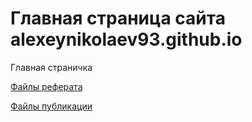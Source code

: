 # Главная страница сайта alexeynikolaev93.github.io

Главная страничка

[Файлы реферата](my-report/)

[Файлы публикации](my-report-www/)
